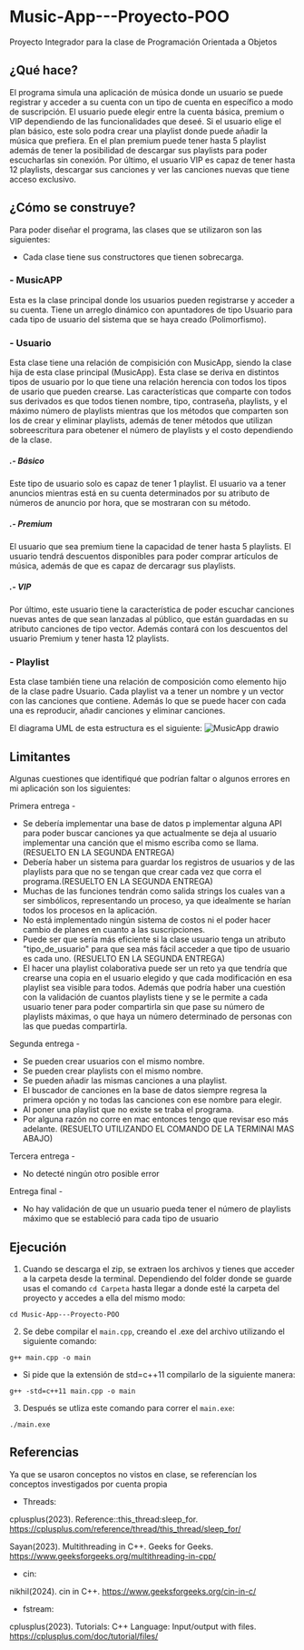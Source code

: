# Music-App---Proyecto-POO
Proyecto Integrador para la clase de Programación Orientada a Objetos

## ¿Qué hace?

El programa simula una aplicación de música donde un usuario se puede registrar y acceder a su cuenta con un tipo de cuenta en específico a modo de suscripción. El usuario puede elegir entre la cuenta básica, premium o VIP dependiendo de las funcionalidades que deseé. Si el usuario elige el plan básico, este solo podra crear una playlist donde puede añadir la música que prefiera. En el plan premium puede tener hasta 5 playlist además de tener la posibilidad de descargar sus playlists para poder escucharlas sin conexión. Por último, el usuario VIP es capaz de tener hasta 12 playlists, descargar sus canciones y ver las canciones nuevas que tiene acceso exclusivo.

## ¿Cómo se construye?

Para poder diseñar el programa, las clases que se utilizaron son las siguientes:
* Cada clase tiene sus constructores que tienen sobrecarga.

### - MusicAPP

Esta es la clase principal donde los usuarios pueden registrarse y acceder a su cuenta. Tiene un arreglo dinámico con apuntadores de tipo Usuario para cada tipo de usuario del sistema que se haya creado (Polimorfismo).

### - Usuario

Esta clase tiene una relación de compisición con MusicApp, siendo la clase hija de esta clase principal (MusicApp). Esta clase se deriva en distintos tipos de usuario por lo que tiene una relación herencia con todos los tipos de usario que pueden crearse. Las características que comparte con todos sus derivados es que todos tienen nombre, tipo, contraseña, playlists, y el máximo número de playlists mientras que los métodos que comparten son los de crear y eliminar playlists, además de tener métodos que utilizan sobreescritura para obetener el número de playlists y el costo dependiendo de la clase.

##### .- Básico

Este tipo de usuario solo es capaz de tener 1 playlist. El usuario va a tener anuncios mientras está en su cuenta determinados por su atributo de números de anuncio por hora, que se mostraran con su método.

##### .- Premium

El usuario que sea premium tiene la capacidad de tener hasta 5 playlists. El usuario tendrá descuentos disponibles para poder comprar artículos de música, además de que es capaz de dercaragr sus playlists.

##### .- VIP

Por último, este usuario tiene la característica de poder escuchar canciones nuevas antes de que sean lanzadas al público, que están guardadas en su atributo canciones de tipo vector. Además contará con los descuentos del usuario Premium y tener hasta 12 playlists.
### - Playlist

Esta clase también tiene una relación de composición como elemento hijo de la clase padre Usuario. Cada playlist va a tener un nombre y un vector con las canciones que contiene. Además lo que se puede hacer con cada una es reproducir, añadir canciones y eliminar canciones.

El diagrama UML de esta estructura es el siguiente:
![MusicApp drawio](https://github.com/EdgarRetes/Music-App---Proyecto-POO/assets/113946434/a06270e3-d8c6-4430-9bab-54e0862c28c1)


## Limitantes

Algunas cuestiones que identifiqué que podrían faltar o algunos errores en mi aplicación son los siguientes:

Primera entrega -
- Se debería implementar una base de datos p implementar alguna API para poder buscar canciones ya que actualmente se deja al usuario implementar una canción que el mismo escriba como se llama. (RESUELTO EN LA SEGUNDA ENTREGA)
- Debería haber un sistema para guardar los registros de usuarios y de las playlists para que no se tengan que crear cada vez que corra el programa.(RESUELTO EN LA SEGUNDA ENTREGA)
- Muchas de las funciones tendrán como salida strings los cuales van a ser simbólicos, representando un proceso, ya que idealmente se harían todos los procesos en la aplicación.
- No está implementado ningún sistema de costos ni el poder hacer cambio de planes en cuanto a las suscripciones.
- Puede ser que sería más eficiente si la clase usuario tenga un atributo "tipo_de_usuario" para que sea más fácil acceder a que tipo de usuario es cada uno. (RESUELTO EN LA SEGUNDA ENTREGA)
- El hacer una playlist colaborativa puede ser un reto ya que tendría que crearse una copia en el usuario elegido y que cada modificación en esa playlist sea visible para todos. Además que podría haber una cuestión con la validación de cuantos playlists tiene y se le permite a cada usuario tener para poder compartirla sin que pase su número de playlists máximas, o que haya un número determinado de personas con las que puedas compartirla.

Segunda entrega -
- Se pueden crear usuarios con el mismo nombre.
- Se pueden crear playlists con el mismo nombre.
- Se pueden añadir las mismas canciones a una playlist.
- El buscador de canciones en la base de datos siempre regresa la primera opción y no todas las canciones con ese nombre para elegir.
- Al poner una playlist que no existe se traba el programa.
- Por alguna razón no corre en mac entonces tengo que revisar eso más adelante. (RESUELTO UTILIZANDO EL COMANDO DE LA TERMINAl MAS ABAJO)

Tercera entrega -
- No detecté ningún otro posible error

Entrega final -
- No hay validación de que un usuario pueda tener el número de playlists máximo que se estableció para cada tipo de usuario

## Ejecución

1. Cuando se descarga el zip, se extraen los archivos y tienes que acceder a la carpeta desde la terminal. Dependiendo del folder donde se guarde usas el comando `cd Carpeta` hasta llegar a donde esté la carpeta del proyecto y accedes a ella del mismo modo:
```
cd Music-App---Proyecto-POO
```
2. Se debe compilar el `main.cpp`, creando el .exe del archivo utilizando el siguiente comando:
```
g++ main.cpp -o main
```
*  Si pide que la extensión de std=c++11 compilarlo de la siguiente manera:
```
g++ -std=c++11 main.cpp -o main
```
3. Después se utliza este comando para correr el `main.exe`:
```
./main.exe
```

## Referencias

Ya que se usaron conceptos no vistos en clase, se referencían los conceptos investigados por cuenta propia

- Threads:

cplusplus(2023). Reference:<thread>:this_thread:sleep_for. https://cplusplus.com/reference/thread/this_thread/sleep_for/

Sayan(2023). Multithreading in C++. Geeks for Geeks. https://www.geeksforgeeks.org/multithreading-in-cpp/

- cin:

nikhil(2024). cin in C++. https://www.geeksforgeeks.org/cin-in-c/

- fstream:

cplusplus(2023). Tutorials: C++ Language: Input/output with files. https://cplusplus.com/doc/tutorial/files/
